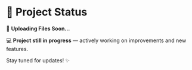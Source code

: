 # 🚀 Project Status  

📂 **Uploading Files Soon...**  

💻 **Project still in progress** — actively working on improvements and new features.  

Stay tuned for updates! ✨
